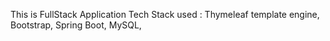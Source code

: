 This is FullStack Application
Tech Stack used :
  Thymeleaf template engine,
  Bootstrap,
  Spring Boot,
  MySQL,
  
 
  
